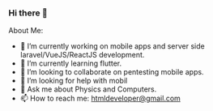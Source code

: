 ### Hi there 👋

About Me:

- 🔭 I’m currently working on mobile apps and server side laravel/VueJS/ReactJS development.
- 🌱 I’m currently learning flutter.
- 👯 I’m looking to collaborate on pentesting mobile apps.
- 🤔 I’m looking for help with mobil
- 💬 Ask me about Physics and Computers.
- 📫 How to reach me: htmldeveloper@gmail.com

<!--
- ⚡ Fun fact (generated by ChatGPT):

--The average person spends about six months of their lifetime waiting on a red light to turn green.

--The world's oldest cat on record lived to be 38 years old.

--The longest word in the English language, according to the Guinness Book of World Records, is pneumonoultramicroscopicsilicovolcanoconiosis.

--The fingerprints of Koalas are so similar to humans that they have on occasion been confused at crime scenes.

--A small child could swim through the veins of a blue whale.

--A group of flamingos is called a "flamboyance."

--The shortest war in history was between Britain and Zanzibar on 27 August 1896. Zanzibar surrendered after just 38 minutes.

--A single sneeze can travel up to 100 mph.
!>
